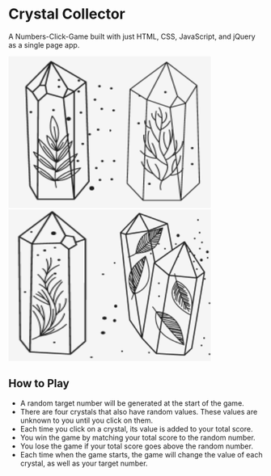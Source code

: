 # Crystal Collector
A Numbers-Click-Game built with just HTML, CSS, JavaScript, and jQuery as a single page app.


<img src="/assets/images/jewel1.png" width="200" height="300"><img src="/assets/images/jewel2.png" width="200" height="300"><img src="/assets/images/jewel3.png" width="200" height="300"><img src="/assets/images/jewel4.png" width="200" height="300">

## How to Play
- A random target number will be generated at the start of the game.
- There are four crystals that also have random values. These values are unknown to you until you click on them.
- Each time you click on a crystal, its value is added to your total score.
- You win the game by matching your total score to the random number.
- You lose the game if your total score goes above the random number.
- Each time when the game starts, the game will change the value of each crystal, as well as your target number.

